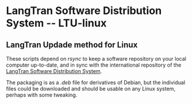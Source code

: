 # LangTran Software Distribution System -- LTU-linux
## LangTran Updade method for Linux

These scripts depend on *rsync* to keep a software repository on your local computer up-to-date, and in sync with the international repository of the [LangTran Software Distribution System](http://lingtransoft.info/apps/langtran).

The packaging is as a *.deb* file for derivatives of Debian, but the individual files could be downloaded and should be usable on any Linux system, perhaps with some tweaking.
